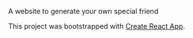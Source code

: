 A website to generate your own special friend



This project was bootstrapped with [Create React App](https://github.com/facebook/create-react-app).

